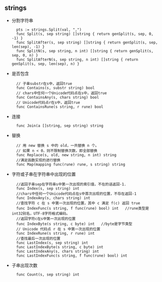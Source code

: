 ## strings
- 分割字符串

		pts := strings.Split(val, ",")
        func Split(s, sep string) []string { return genSplit(s, sep, 0, -1) }
        func SplitAfter(s, sep string) []string { return genSplit(s, sep, len(sep), -1) }
        func SplitN(s, sep string, n int) []string { return genSplit(s, sep, 0, n) }
        func SplitAfterN(s, sep string, n int) []string { return genSplit(s, sep, len(sep), n) }
- 是否包含

		// 子串substr在s中，返回true
        func Contains(s, substr string) bool
        // chars中任何一个Unicode代码点在s中，返回true
        func ContainsAny(s, chars string) bool
        // Unicode代码点r在s中，返回true
        func ContainsRune(s string, r rune) bool
- 连接

		func Join(a []string, sep string) string
- 替换

		// 用 new 替换 s 中的 old，一共替换 n 个。
        // 如果 n < 0，则不限制替换次数，即全部替换
        func Replace(s, old, new string, n int) string
        //满足函数实现的进行替换
        func Map(mapping func(rune) rune, s string) string 
- 字符或子串在字符串中出现的位置

		//返回子串sep在字符串s中第一次出现的索引值，不在的话返回-1.
        func Index(s, sep string) int
        //chars中任何一个Unicode代码点在s中首次出现的位置，不存在返回-1
        func IndexAny(s, chars string) int
        //查找字符 c 在 s 中第一次出现的位置，其中 c 满足 f(c) 返回 true
        func IndexFunc(s string, f func(rune) bool) int   //rune类型是int32别名，UTF-8字符格式编码。
        //返回字符c在s中第一次出现的位置
        func IndexByte(s string, c byte) int   //byte是字节类型
        // Unicode 代码点 r 在 s 中第一次出现的位置
        func IndexRune(s string, r rune) int
        //查找最后一次出现的位置
        func LastIndex(s, sep string) int
        func LastIndexByte(s string, c byte) int
        func LastIndexAny(s, chars string) int
        func LastIndexFunc(s string, f func(rune) bool) int
- 子串出现次数

		func Count(s, sep string) int